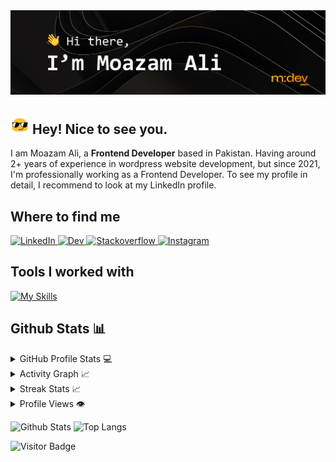 <img src="./Images/Github Readme Banner.png" alt="Hi there, I'm Moazam Ali" />

## <img src="./Images/hey.gif" width="30"/> Hey! Nice to see you.

I am Moazam Ali, a **Frontend Developer** based in Pakistan. Having around 2+ years of experience in wordpress website development, but since 2021, I'm professionally working as a Frontend Developer. To see my profile in detail, I recommend to look at my LinkedIn profile.

## Where to find me

<a href="https://www.linkedin.com/in/moazamdev/">
    <img src="https://img.shields.io/badge/-%230077B5.svg?style=for-the-badge&logo=linkedin&logoColor=white" alt="LinkedIn"  />
</a>
<a href="https://dev.to/moazamdev">
    <img src="https://img.shields.io/badge/-12100E?style=for-the-badge&logo=dev.to&logoColor=white" alt="Dev"  />
</a>
<a href="https://stackoverflow.com/users/17986261/moazamdev">
    <img src="(https://img.shields.io/badge/-FE7A16?style=for-the-badge&logo=stack-overflow&logoColor=white" alt="Stackoverflow"  />
</a>
<a href="https://www.instagram.com/moazam.dev/">
    <img src="https://img.shields.io/badge/-Instagram-FE7A16?style=for-the-badge&logo=instagram&logoColor=white" alt="Instagram"  />
</a>

<!-- [![LinkedIn](https://img.shields.io/badge/linkedin-%230077B5.svg?style=for-the-badge&logo=linkedin&logoColor=white)](https://www.linkedin.com/in/moazamdev/)
[![Dev](https://img.shields.io/badge/DEV-12100E?style=for-the-badge&logo=dev.to&logoColor=white)](https://dev.to/moazamdev)
[![Stack Overflow](https://img.shields.io/badge/-Stackoverflow-FE7A16?style=for-the-badge&logo=stack-overflow&logoColor=white)](https://stackoverflow.com/users/17986261/moazamdev)
[![Instagram](https://img.shields.io/badge/-Instagram-FE7A16?style=for-the-badge&logo=instagram&logoColor=white)](https://www.instagram.com/moazam.dev/) -->

## Tools I worked with

[![My Skills](https://skillicons.dev/icons?i=react,js,html,css,bootstrap,c,cs,cpp,figma,git,github,ai,jquery,nodejs,sass,visualstudio,vscode,webpack,wordpress,xd)](https://skillicons.dev)

<!-- ![JavaScript](https://img.shields.io/badge/-JavaScript-black?style=flat-square&logo=javascript)
![Nodejs](https://img.shields.io/badge/-Nodejs-black?style=flat-square&logo=Node.js)
![React](https://img.shields.io/badge/-React-black?style=flat-square&logo=react)
![Python](https://img.shields.io/badge/-Python-black?style=flat-square&logo=Python)
![react](https://img.shields.io/badge/React-20232A?style=flat-square&logo=react&logoColor=61DAFB)
![redux](https://img.shields.io/badge/Redux-593D88?style=flat-square&logo=redux&logoColor=white)
![react-router](https://img.shields.io/badge/React_Router-CA4245?style=flat-square&logo=react-router&logoColor=white)
![material-ui](https://img.shields.io/badge/Material_UI-0081CB?style=flat-square&logo=mui&logoColor=white)
![pwa](https://img.shields.io/badge/Progressive_Web_App-4285F4?style=flat-square&logo=googlechrome&logoColor=white)
![storybook](https://img.shields.io/badge/storybook-FF4785?style=flat-square&logo=storybook&logoColor=white)
![C++](https://img.shields.io/badge/-C++-00599C?style=flat-square&logo=c)
![HTML5](https://img.shields.io/badge/-HTML5-E34F26?style=flat-square&logo=html5&logoColor=white)
![CSS3](https://img.shields.io/badge/-CSS3-1572B6?style=flat-square&logo=css3)
![Bootstrap](https://img.shields.io/badge/-Bootstrap-563D7C?style=flat-square&logo=bootstrap)
![MongoDB](https://img.shields.io/badge/-MongoDB-black?style=flat-square&logo=mongodb)
![Git](https://img.shields.io/badge/-Git-black?style=flat-square&logo=git)
![GitHub](https://img.shields.io/badge/-GitHub-181717?style=flat-square&logo=github)
![GitLab](https://img.shields.io/badge/-GitLab-FCA121?style=flat-square&logo=gitlab)
![jquery](https://img.shields.io/badge/jQuery-0769AD?style=flat-square&logo=jquery&logoColor=white) -->

## Github Stats 📊

<details> 
  <summary>GitHub Profile Stats 💻</summary>
  <br/>
    <a href="https://github.com/anuraghazra/github-readme-stats">
        <img width="60%" align="left" alt="moazamdev's Github Stats" src="https://github-readme-stats.vercel.app/api/?username=moazamdev&show_icons=true&count_private=true&theme=slateorange&hide_border=false&border_color=30363D&bg_color=0D1117&text_bold=false"/>
    </a>
    <a href="https://github.com/anuraghazra/github-readme-stats">
        <img width="40%" align="right" alt="moazamdev's Top Languages" src="https://github-readme-stats.vercel.app/api/top-langs/?username=moazamdev&langs_count=8&layout=compact&theme=default&hide_border=false&border_color=30363D&bg_color=0D1117&text_bold=false&title_color=D48E24&icon_color=D48E24&hide=Jupyter%20Notebook"/>
    </a>
  <br/>
</details>

<details>
  <summary>Activity Graph 📈</summary>
  <br/>
    <a href="https://github.com/ashutosh00710/github-readme-activity-graph">
        <img alt="moazamdev's Activity Graph" src="https://activity-graph.herokuapp.com/graph/?username=moazamdev&bg_color=0D1117&color=fff&line=00E676&point=fff&hide_border=true" />
    </a>
</details>

<details>
  <summary>Streak Stats 📈</summary>
  <br/>
    <a href="https://git.io/streak-stats">
      <img alt="moazamdev's Streak Stats" src="https://streak-stats.demolab.com?user=moazamdev&theme=dark&background=0D1117&border=161B22" />
    </a>
</details>

<!-- [![GitHub Streak](https://streak-stats.demolab.com/?user=moazamdev&theme=dark)](https://git.io/streak-stats) -->

<details>
  <summary>Profile Views 👁️</summary>
  <br/>
  <img src="https://komarev.com/ghpvc/?username=moazamdev&label=PROFILE+VIEWS&style=for-the-badge&color=brightgreen">

</details>

![Github Stats](https://github-readme-stats.vercel.app/api?username=moazamdev&count_private=true&show_icons=true&include_all_commits=true&theme=prussian&layout=compact)
![Top Langs](https://github-readme-stats.vercel.app/api/top-langs/?username=moazamdev&hide=TeX&layout=compact&theme=prussian)

![Visitor Badge](https://visitor-badge.laobi.icu/badge?page_id=Moazamdev.Moazamdev)
